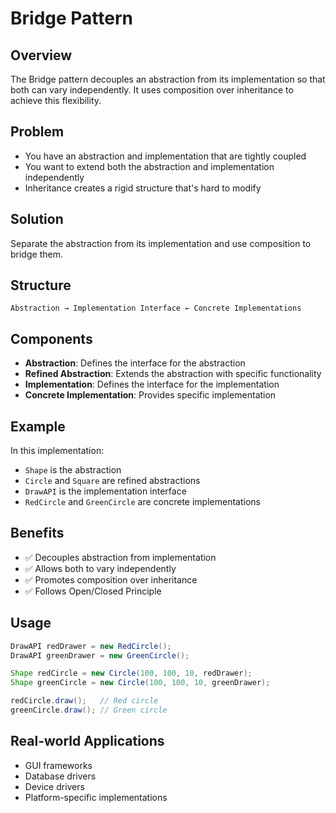 # Bridge Pattern

## Overview
The Bridge pattern decouples an abstraction from its implementation so that both can vary independently. It uses composition over inheritance to achieve this flexibility.

## Problem
- You have an abstraction and implementation that are tightly coupled
- You want to extend both the abstraction and implementation independently
- Inheritance creates a rigid structure that's hard to modify

## Solution
Separate the abstraction from its implementation and use composition to bridge them.

## Structure
```
Abstraction → Implementation Interface ← Concrete Implementations
```

## Components
- **Abstraction**: Defines the interface for the abstraction
- **Refined Abstraction**: Extends the abstraction with specific functionality
- **Implementation**: Defines the interface for the implementation
- **Concrete Implementation**: Provides specific implementation

## Example
In this implementation:
- `Shape` is the abstraction
- `Circle` and `Square` are refined abstractions
- `DrawAPI` is the implementation interface
- `RedCircle` and `GreenCircle` are concrete implementations

## Benefits
- ✅ Decouples abstraction from implementation
- ✅ Allows both to vary independently
- ✅ Promotes composition over inheritance
- ✅ Follows Open/Closed Principle

## Usage
```java
DrawAPI redDrawer = new RedCircle();
DrawAPI greenDrawer = new GreenCircle();

Shape redCircle = new Circle(100, 100, 10, redDrawer);
Shape greenCircle = new Circle(100, 100, 10, greenDrawer);

redCircle.draw();   // Red circle
greenCircle.draw(); // Green circle
```

## Real-world Applications
- GUI frameworks
- Database drivers
- Device drivers
- Platform-specific implementations 